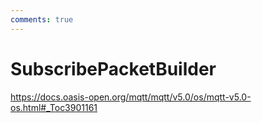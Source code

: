 ```yaml
---
comments: true
---
```

# SubscribePacketBuilder

https://docs.oasis-open.org/mqtt/mqtt/v5.0/os/mqtt-v5.0-os.html#_Toc3901161 

